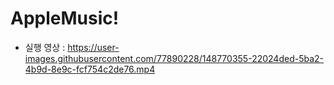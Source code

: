 # AppleMusic!
* 실행 영상 : 
https://user-images.githubusercontent.com/77890228/148770355-22024ded-5ba2-4b9d-8e9c-fcf754c2de76.mp4

